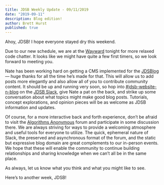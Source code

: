 ```yaml
---
title: JDSB Weekly Update - 09/11/2019
date: "2019-09-11"
description: Blog edition!
author: Brett Hurst
published: true
---
```


Ahoy, JDSB! I hope everyone stayed dry this weekend.

Due to our new schedule, we are at the [Wayward](https://www.meetup.com/The-Junior-Dev-Struggle-Bus/events/ntrxgryzmbdb/) tonight for more relaxed code chatter. It looks like we might have quite a few first timers, so we look forward to meeting you.

Nate has been working hard on getting a CMS implemented for the [JDSBlog](https://www.juniordevstruggleblog.com) — huge thanks for all the time he’s made for that. This will allow us to add posts more elegantly and also allow all of you to contribute community content. It should be up and running very soon, so hop into [#jdsb-website-n-blog](https://jdsb.slack.com/messages/CLRSNKLAF) on the [JDSB Slack](https://www.juniordevstrugglebus.com/slack), give Nate a pat on the back, and strike up some conversation about what topics might make good blog posts. Tutorials, concept explorations, and opinion pieces will be as welcome as JDSB information and updates.

Of course, for a more interactive back and forth experience, don’t be afraid to visit the [Algorithms Anonymous](https://algorithms-anon.org) forum and participate in some discussion there. We are always striving for ways to provide a welcoming atmosphere and useful tools for everyone to utilize. The quick, ephemeral nature of Slack, the preserved and asynchronous format of the forum, and the static but expressive blog domain are great complements to our in-person events. We hope that these will enable the community to continue building relationships and sharing knowledge when we can’t all be in the same place.

As always, let us know what you think and what you might like to see.

Here’s to another week, JDSB!